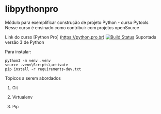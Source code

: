 # libpythonpro
Módulo para exemplificar construção de projeto Python - curso Pytools
Nesse curso é ensinado como contribuir com projetos openSource

Link do curso [Python Pro] (https://python.pro.br)
[![Build Status](https://travis-ci.com/viniciusfrantz/libpythonpro.svg?branch=master)](https://travis-ci.com/viniciusfrantz/libpythonpro)
Suportada versão 3 de Python

Para instalar:
```console
python3 -m venv .venv
source .venv\Scripts\activate
pip install -r requirements-dev.txt
```
Tópicos a serem abordados
1. Git

2. Virtualenv

3. Pip
